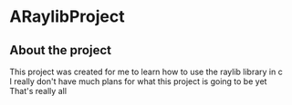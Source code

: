# ARaylibProject

## About the project

This project was created for me to learn how to use the raylib library in c  
I really don't have much plans for what this project is going to be yet  
That's really all  
